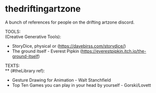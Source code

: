 # thedriftingartzone
A bunch of references for people on the drifting artzone discord.
 <br />

TOOLS:  <br />
 (Creative Generative Tools): <br />
  *  StoryDice, physical or (https://davebirss.com/storydice/) <br />
   * The ground itself - Everest Pipkin (https://everestpipkin.itch.io/the-ground-itself) <br />
    

TEXTS: <br />
 ** (#theLibrary ref): <br />
  *  Gesture Drawing for Animation - Walt Stanchfield <br />
   * Top Ten Games you can play in your head by yourself - Gorski/Lovett <br />
